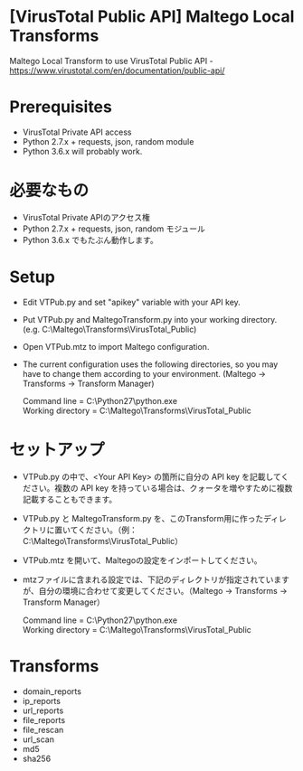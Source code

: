 # [VirusTotal Public API] Maltego Local Transforms
Maltego Local Transform to use VirusTotal Public API - https://www.virustotal.com/en/documentation/public-api/

# Prerequisites
- VirusTotal Private API access
- Python 2.7.x + requests, json, random module
- Python 3.6.x will probably work.

# 必要なもの
- VirusTotal Private APIのアクセス権
- Python 2.7.x + requests, json, random モジュール
- Python 3.6.x でもたぶん動作します。

# Setup
- Edit VTPub.py and set "apikey" variable with your API key.  
- Put VTPub.py and MaltegoTransform.py into your working directory. (e.g. C:\Maltego\Transforms\VirusTotal_Public)  
- Open VTPub.mtz to import Maltego configuration.  
- The current configuration uses the following directories, so you may have to change them according to your environment. (Maltego -> Transforms -> Transform Manager)  

  Command line = C:\Python27\python.exe  
  Working directory = C:\Maltego\Transforms\VirusTotal_Public

# セットアップ
- VTPub.py の中で、\<Your API Key\> の箇所に自分の API key を記載してください。複数の API key を持っている場合は、クォータを増やすために複数記載することもできます。
- VTPub.py と MaltegoTransform.py を、このTransform用に作ったディレクトリに置いてください。（例： C:\Maltego\Transforms\VirusTotal_Public）
- VTPub.mtz を開いて、Maltegoの設定をインポートしてください。
- mtzファイルに含まれる設定では、下記のディレクトリが指定されていますが、自分の環境に合わせて変更してください。（Maltego -> Transforms -> Transform Manager）

  Command line = C:\Python27\python.exe  
  Working directory = C:\Maltego\Transforms\VirusTotal_Public

# Transforms
- domain_reports
- ip_reports
- url_reports
- file_reports
- file_rescan
- url_scan
- md5
- sha256
